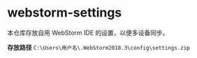 # webstorm-settings
本仓库存放自用 WebStorm IDE 的设置，以便多设备同步。

**存放路径**
`C:\Users\用户名\.WebStorm2018.3\config\settings.zip`
